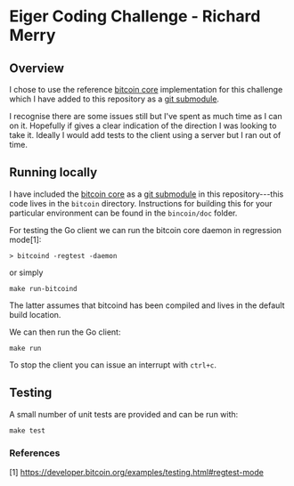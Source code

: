 # Eiger Coding Challenge - Richard Merry

## Overview

I chose to use the reference [bitcoin core](https://github.com/bitcoin/bitcoin) implementation for this challenge which I have added to this repository as a [git submodule](https://git-scm.com/book/en/v2/Git-Tools-Submodules).

I recognise there are some issues still but I've spent as much time as I can on it. Hopefully if gives a clear indication of the direction I was looking to take it. Ideally I would add tests to the client using a server but I ran out of time. 

## Running locally

I have included the [bitcoin core](https://github.com/bitcoin/bitcoin) as a [git submodule](https://git-scm.com/book/en/v2/Git-Tools-Submodules) in this repository---this code lives in the `bitcoin` directory. Instructions for building this for your particular environment can be found in the `bincoin/doc` folder.

For testing the Go client we can run the bitcoin core daemon in regression mode[1]:

```
> bitcoind -regtest -daemon
```

or simply

```
make run-bitcoind
```
The latter assumes that bitcoind has been compiled and lives in the default build location.

We can then run the Go client:

```
make run
```

To stop the client you can issue an interrupt with `ctrl+c`.

## Testing

A small number of unit tests are provided and can be run with:

```
make test
```

### References

[1] https://developer.bitcoin.org/examples/testing.html#regtest-mode

